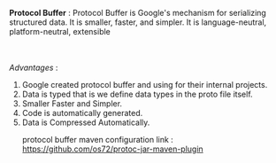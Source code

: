 <b>Protocol Buffer</b> : Protocol Buffer is Google's mechanism for serializing structured data. It is smaller, faster, and simpler. It is language-neutral, platform-neutral, extensible

<br><br>
<i>Advantages</i> :
<ol> 
<li>Google created protocol buffer and using for their internal projects.</li>
<li>Data is typed that is we define data types in the proto file itself.</li>
<li>Smaller Faster and Simpler.</li>
<li>Code is automatically generated.</li>
<li>Data is Compressed Automatically.</li>

protocol buffer maven configuration link : https://github.com/os72/protoc-jar-maven-plugin

